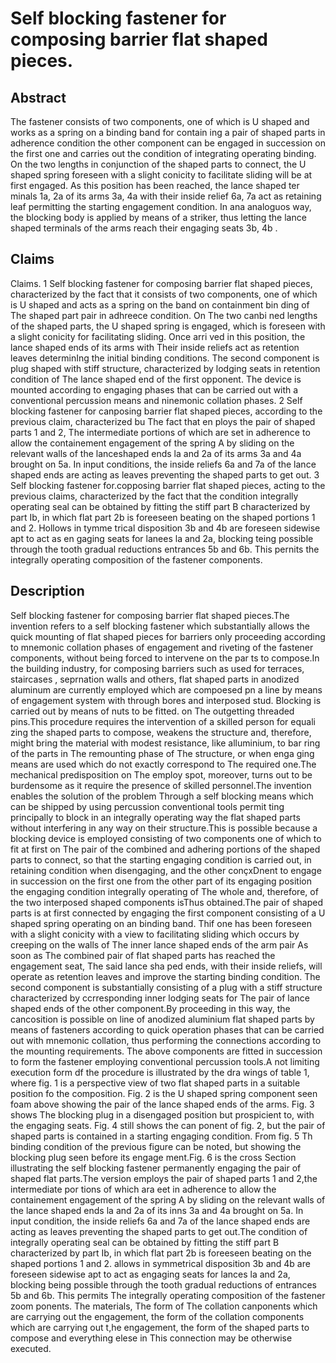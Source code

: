 # Self blocking fastener for composing barrier flat shaped pieces.

## Abstract
The fastener consists of two components, one of which is U shaped and works as a spring on a binding band for contain ing a pair of shaped parts in adherence condition the other component can be engaged in succession on the first one and carries out the condition of integrating operating binding. On the two lengths in conjunction of the shaped parts to connect, the U shaped spring foreseen with a slight conicity to facilitate sliding will be at first engaged. As this position has been reached, the lance shaped ter minals 1a, 2a of its arms 3a, 4a with their inside relief 6a, 7a act as retaining leaf permitting the starting engagement condition. In ana analoguos way, the blocking body is applied by means of a striker, thus letting the lance shaped terminals of the arms reach their engaging seats 3b, 4b .

## Claims
Claims. 1 Self blocking fastener for composing barrier flat shaped pieces, characterized by the fact that it consists of two components, one of which is U shaped and acts as a spring on the band on containment bin ding of The shaped part pair in adhreece condition. On The two canbi ned lengths of the shaped parts, the U shaped spring is engaged, which is foreseen with a slight conicity for facilitating sliding. Once arri ved in this position, the lance shaped ends of its arms with Their inside reliefs act as retention leaves determinIng the initial binding conditions. The second component is plug shaped with stiff structure, characterized by lodging seats in retention condition of The lance shaped end of the first opponent. The device is mounted according to engaging phases that can be carried out with a conventional percussion means and ninemonic collation phases. 2 Self blocking fastener for canposing barrier flat shaped pieces, according to the previous claim, characterized bu The fact that en ploys the pair of shaped parts 1 and 2, The intermediate portions of which are set in adherence to allow the containement engagement of the spring A by sliding on the relevant walls of the lanceshaped ends la and 2a of its arms 3a and 4a brought on 5a. In input conditions, the inside reliefs 6a and 7a of the lance shaped ends are acting as leaves preventing the shaped parts to get out. 3 Self blocking fastener for.copposing barrier flat shaped pieces, acting to the previous claims, characterized by the fact that the condition integrally operating seal can be obtained by fitting the stiff part B characterized by part Ib, in which flat part 2b is foreeseen beating on the shaped portions 1 and 2. Hollows in tymme trical disposition 3b and 4b are foreseen sidewise apt to act as en gaging seats for lanees la and 2a, blocking teing possible through the tooth gradual reductions entrances 5b and 6b. This pernits the integrally operating composition of the fastener components.

## Description
Self blocking fastener for composing barrier flat shaped pieces.The invention refers to a self blocking fastener which substantially allows the quick mounting of flat shaped pieces for barriers only proceeding according to mnemonic collation phases of engagement and riveting of the fastener components, without being forced to intervene on the par ts to compose.In the building industry, for composing barriers such as used for terraces, staircases , seprnation walls and others, flat shaped parts in anodized aluminum are currently employed which are compoesed pn a line by means of engagement system with through bores and interposed stud. Blocking is carried out by means of nuts to be fitted. on The outgetting threaded pins.This procedure requires the intervention of a skilled person for equali zing the shaped parts to compose, weakens the structure and, therefore, might bring the material with modest resistance, like alluminium, to bar ring of the parts in The remounting phase of The structure, or when enga ging means are used which do not exactly correspond to The required one.The mechanical predisposition on The employ spot, moreover, turns out to be burdensome as it require the presence of skilled personnel.The invention enables the solution of the problem Through a self blocking means which can be shipped by using percussion conventional tools permit ting principally to block in an integrally operating way the flat shaped parts without interfering in any way on their structure.This is possible because a blocking device is employed consisting of two components one of which to fit at first on The pair of the combined and adhering portions of the shaped parts to connect, so that the starting engaging condition is carried out, in retaining condition when disengaging, and the other conçxDnent to engage in succession on the first one from the other part of its engaging position the engaging condition integrally operating of The whole and, therefore, of the two interposed shaped components isThus obtained.The pair of shaped parts is at first connected by engaging the first component consisting of a U shaped spring operating on an binding band. Thif one has been foreseen with a slight conicity with a view to facilitating sliding which occurs by creeping on the walls of The inner lance shaped ends of the arm pair As soon as The combined pair of flat shaped parts has reached the engagement seat, The said lance sha ped ends, with their inside reliefs, will operate as retention leaves and improve the starting binding condition. The second component is substantially consisting of a plug with a stiff structure characterized by ccrresponding inner lodging seats for The pair of lance shaped ends of the other component.By proceeding in this way, the cancosition is possible on line of anodized aluminium flat shaped parts by means of fasteners according to quick operation phases that can be carried out with mnemonic collation, thus performing the connections according to the mounting requirements. The above components are fitted in succession to form the fastener employing conventional percussion tools.A not limiting execution form df the procedure is illustrated by the dra wings of table 1, where fig. 1 is a perspective view of two flat shaped parts in a suitable position fo the composition. Fig. 2 is the U shaped spring component seen foam above showing the pair of the lance shaped ends of the arms. Fig. 3 shows The blocking plug in a disengaged position but prospicient to, with the engaging seats. Fig. 4 still shows the can ponent of fig. 2, but the pair of shaped parts is contained in a starting engaging condition. From fig. 5 Th binding condition of the previous figure can be noted, but showing the blocking plug seen before its engage ment.Fig. 6 is the cross Section illustrating the self blocking fastener permanently engaging the pair of shaped flat parts.The version employs the pair of shaped parts 1 and 2,the intermediate por tions of which ara eet in adherence to allow the containement engagement of the spring A by sliding on the relevant walls of the lance shaped ends la and 2a of its inns 3a and 4a brought on 5a. In input condition, the inside reliefs 6a and 7a of the lance shaped ends are acting as leaves preventing the shaped parts to get out.The condition of integrally operating seal can be obtained by fitting the stiff part B characterized by part Ib, in which flat part 2b is foreeseen beating on the shaped portions 1 and 2. allows in symmetrical disposition 3b and 4b are foreseen sidewise apt to act as engaging seats for lances la and 2a, blocking being possible through the tooth gradual reductions of entrances 5b and 6b. This permits The integrally operating composition of the fastener zoom ponents. The materials, The form of The collation canponents which are carrying out the engagement, the form of the collation components which are carrying out t,he engagement, the form of the shaped parts to compose and everything elese in This connection may be otherwise executed.